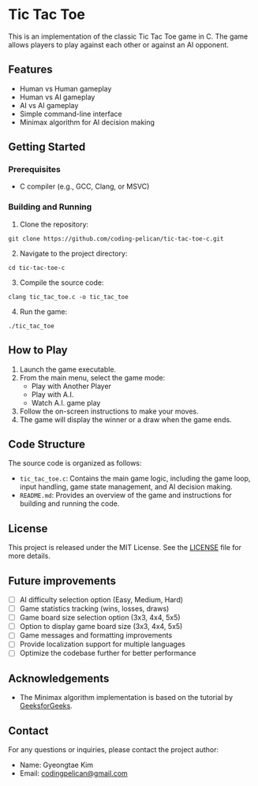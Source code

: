 # Tic Tac Toe

This is an implementation of the classic Tic Tac Toe game in C. The game allows players to play against each other or against an AI opponent.

## Features

- Human vs Human gameplay
- Human vs AI gameplay
- AI vs AI gameplay
- Simple command-line interface
- Minimax algorithm for AI decision making

## Getting Started

### Prerequisites

- C compiler (e.g., GCC, Clang, or MSVC)

### Building and Running

1. Clone the repository:

```shell
git clone https://github.com/coding-pelican/tic-tac-toe-c.git
```

2. Navigate to the project directory:

```shell
cd tic-tac-toe-c
```

3. Compile the source code:

```shell
clang tic_tac_toe.c -o tic_tac_toe
```

4. Run the game:

```shell
./tic_tac_toe
```

## How to Play

1. Launch the game executable.
2. From the main menu, select the game mode:
   - Play with Another Player
   - Play with A.I.
   - Watch A.I. game play
3. Follow the on-screen instructions to make your moves.
4. The game will display the winner or a draw when the game ends.

## Code Structure

The source code is organized as follows:
- `tic_tac_toe.c`: Contains the main game logic, including the game loop, input handling, game state management, and AI decision making.
- `README.md`: Provides an overview of the game and instructions for building and running the code.

## License

This project is released under the MIT License. See the [LICENSE](./LICENSE) file for more details.

## Future improvements

- [ ] AI difficulty selection option (Easy, Medium, Hard)
- [ ] Game statistics tracking (wins, losses, draws)
- [ ] Game board size selection option (3x3, 4x4, 5x5)
- [ ] Option to display game board size (3x3, 4x4, 5x5)
- [ ] Game messages and formatting improvements
- [ ] Provide localization support for multiple languages
- [ ] Optimize the codebase further for better performance

## Acknowledgements

- The Minimax algorithm implementation is based on the tutorial by [GeeksforGeeks](https://www.geeksforgeeks.org/minimax-algorithm-in-game-theory-set-1-introduction/).

## Contact

For any questions or inquiries, please contact the project author:
- Name: Gyeongtae Kim
- Email: <codingpelican@gmail.com>
